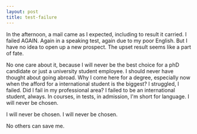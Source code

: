 ```yaml
---
layout: post
title: test-failure
---
```


In the afternoon, a mail came as I expected, including to result it carried. I failed AGAIN. Again in a speaking test, again due to my poor English. But I have no idea to open up a new prospect. The upset result seems like a part of fate. 

No one care about it, because I will never be the best choice for a phD candidate or just a university student employee. I should never have thought about going abroad. Why I come here for a degree, especially now when the afford for a international student is the biggest? I struggled, I failed. Did I fail in my professional area? I failed to be an international student, always. In courses, in tests, in admission, I'm short for language. I will never be chosen.

I will never be chosen. I will never be chosen.

No others can save me. 